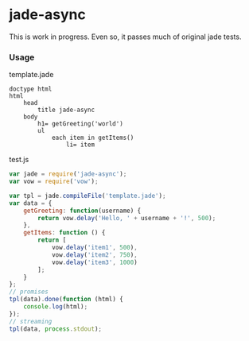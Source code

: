 jade-async
==========

This is work in progress. Even so, it passes much of original jade tests.

### Usage

template.jade
```jade
doctype html
html
	head
		title jade-async
	body
		h1= getGreeting('world')
		ul
			each item in getItems()
				li= item
```

test.js
```js
var jade = require('jade-async');
var vow = require('vow');

var tpl = jade.compileFile('template.jade');
var data = {
	getGreeting: function(username) {
		return vow.delay('Hello, ' + username + '!', 500);
	},
	getItems: function () {
		return [
			vow.delay('item1', 500),
			vow.delay('item2', 750),
			vow.delay('item3', 1000)
		];
	}
};
// promises
tpl(data).done(function (html) {
	console.log(html);
});
// streaming
tpl(data, process.stdout);
```
